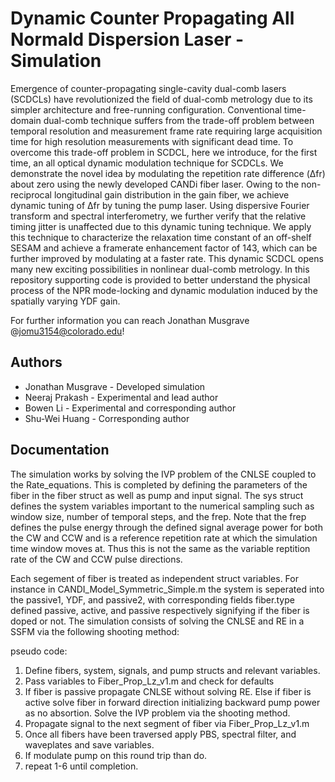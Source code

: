 
# Dynamic Counter Propagating All Normald Dispersion Laser - Simulation
Emergence of counter-propagating single-cavity dual-comb lasers (SCDCLs) have revolutionized the field of dual-comb metrology due to its simpler architecture and free-running configuration. Conventional time-domain dual-comb technique suffers from the trade-off problem between temporal resolution and measurement frame rate requiring large acquisition time for high resolution measurements with significant dead time. To overcome this trade-off problem in SCDCL, here we introduce, for the first time, an all optical dynamic modulation technique for SCDCLs. We demonstrate the novel idea by modulating the repetition rate difference (Δfr) about zero using the newly developed CANDi fiber laser. Owing to the non-reciprocal longitudinal gain distribution in the gain fiber, we achieve dynamic tuning of Δfr by tuning the pump laser. Using dispersive Fourier transform and spectral interferometry, we further verify that the relative timing jitter is unaffected due to this dynamic tuning technique. We apply this technique to characterize the relaxation time constant of an off-shelf SESAM and achieve a framerate enhancement factor of 143, which can be further improved by modulating at a faster rate. This dynamic SCDCL opens many new exciting possibilities in nonlinear dual-comb metrology. In this repository supporting code is provided to better understand the physical process of the NPR mode-locking and dynamic modulation induced by the spatially varying YDF gain.


For further information you can reach Jonathan Musgrave @jomu3154@colorado.edu!
## Authors

- Jonathan Musgrave - Developed simulation
- Neeraj Prakash - Experimental and lead author
- Bowen Li - Experimental and corresponding author
- Shu-Wei Huang - Corresponding author

## Documentation

The simulation works by solving the IVP problem of the CNLSE coupled to the Rate_equations. This is completed by defining the parameters of the fiber in the fiber struct as well as pump and input signal. The sys struct defines the system variables important to the numerical sampling such as window size, number of temporal steps, and the frep. Note that the frep defines the pulse energy through the defined signal average power for both the CW and CCW and is a reference repetition rate at which the simulation time window moves at. Thus this is not the same as the variable reptition rate of the CW and CCW pulse directions. 

Each segement of fiber is treated as independent struct variables. For instance in CANDI_Model_Symmetric_Simple.m the system is seperated into the passive1, YDF, and passive2, with corresponding fields fiber.type defined passive, active, and passive respectively signifying if the fiber is doped or not. The simulation consists of solving the CNLSE and RE in a SSFM via the following shooting method:

pseudo code:
1. Define fibers, system, signals, and pump structs and relevant variables.
2. Pass variables to Fiber_Prop_Lz_v1.m and check for defaults
3. If fiber is passive propagate CNLSE without solving RE. Else if fiber is active solve fiber in forward direction initializing backward pump power as no absortion. Solve the IVP problem via the shooting method.
4. Propagate signal to the next segment of fiber via Fiber_Prop_Lz_v1.m 
5. Once all fibers have been traversed apply PBS, spectral filter,  and waveplates and save variables.
6. If modulate pump on this round trip than do. 
7. repeat 1-6 until completion.


